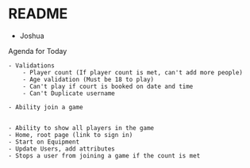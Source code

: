 # README

- Joshua 
  

Agenda for Today
    
    - Validations 
        - Player count (If player count is met, can't add more people)
        - Age validation (Must be 18 to play)
        - Can't play if court is booked on date and time
        - Can't Duplicate username
    
    - Ability join a game

    
    - Ability to show all players in the game
    - Home, root page (link to sign in) 
    - Start on Equipment
    - Update Users, add attributes
    - Stops a user from joining a game if the count is met
